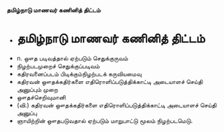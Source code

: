 **தமிழ்நாடு மாணவர் கணினித் திட்டம்**
- # தமிழ்நாடு மாணவர் கணினித் திட்டம்
- n. ஔத படிவத்தால் ஏற்படும் செதுக்குருவம்
- நிழற்படமுறைச் செதுக்குப்படிவம்
- கதிரவனைப்படம் பிடிக்கும்நிழற்படக் கருவியமைவு
- கதிரவன் ஔதக்கதிர்களை எதிரொளிப்படுத்திக்காட்டி அடையாளச் செய்தி அனுப்பும் முறை
- ஔதச்செறிவுமானி
- (வி.) கதிரவன் ஔதக்கதிர்களை எதிரொளிப்படுத்திக்காட்டி அடையாளச் செய்தி அனுப்பு
- ஞாயிற்றின் ஔதபடுவதால் ஏற்படும் மாறுபாட்டு மூலம் நிழற்படமெடு.

